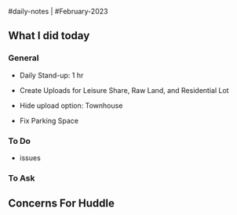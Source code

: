 #daily-notes | #February-2023

## What I did today


### General

- Daily Stand-up: 1 hr

- Create Uploads for Leisure Share, Raw Land, and Residential Lot
- Hide upload option: Townhouse
- Fix Parking Space

### To Do

- issues 

### To Ask


## Concerns For Huddle

